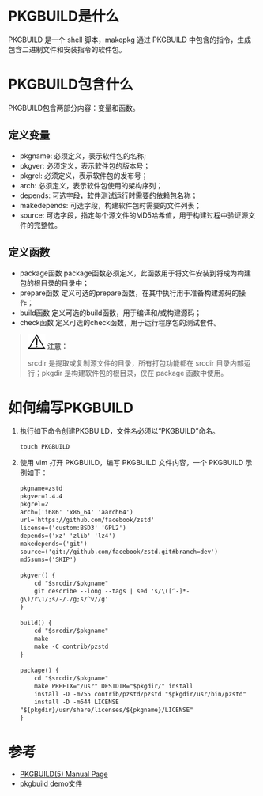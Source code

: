 # PKGBUILD是什么

PKGBUILD 是一个 shell 脚本，makepkg 通过 PKGBUILD 中包含的指令，生成包含二进制文件和安装指令的软件包。

# PKGBUILD包含什么

PKGBUILD包含两部分内容：变量和函数。

## 定义变量

- pkgname: 必须定义，表示软件包的名称;
- pkgver: 必须定义，表示软件包的版本号；
- pkgrel: 必须定义，表示软件包的发布号；
- arch: 必须定义，表示软件包使用的架构序列；
- depends: 可选字段，软件测试运行时需要的依赖包名称；
- makedepends: 可选字段，构建软件包时需要的文件列表；
- source: 可选字段，指定每个源文件的MD5哈希值，用于构建过程中验证源文件的完整性。

## 定义函数

- package函数
  package函数必须定义，此函数用于将文件安装到将成为构建包的根目录的目录中；
- prepare函数
  定义可选的prepare函数，在其中执行用于准备构建源码的操作；
- build函数
  定义可选的build函数，用于编译和/或构建源码；
- check函数
  定义可选的check函数，用于运行程序包的测试套件。

>![](./../public_sys-resources/icon-notice.gif) **注意：**
>
> srcdir 是提取或复制源文件的目录，所有打包功能都在 srcdir 目录内部运行；pkgdir 是构建软件包的根目录，仅在 package 函数中使用。


# 如何编写PKGBUILD


1. 执行如下命令创建PKGBUILD，文件名必须以“PKGBUILD”命名。

    ```shell
    touch PKGBUILD
    ```


2. 使用 vim 打开 PKGBUILD，编写 PKGBUILD 文件内容，一个 PKGBUILD 示例如下：

    ```shell
    pkgname=zstd
    pkgver=1.4.4
    pkgrel=2
    arch=('i686' 'x86_64' 'aarch64')
    url='https://github.com/facebook/zstd'
    license=('custom:BSD3' 'GPL2')
    depends=('xz' 'zlib' 'lz4')
    makedepends=('git')
    source=('git://github.com/facebook/zstd.git#branch=dev')
    md5sums=('SKIP')

    pkgver() {
    	cd "$srcdir/$pkgname"
    	git describe --long --tags | sed 's/\([^-]*-g\)/r\1/;s/-/./g;s/^v//g'
    }

    build() {
    	cd "$srcdir/$pkgname"
    	make
    	make -C contrib/pzstd
    }

    package() {
    	cd "$srcdir/$pkgname"
    	make PREFIX="/usr" DESTDIR="$pkgdir/" install
    	install -D -m755 contrib/pzstd/pzstd "$pkgdir/usr/bin/pzstd"
    	install -D -m644 LICENSE "${pkgdir}/usr/share/licenses/${pkgname}/LICENSE"
    }
    ```

# 参考

- [PKGBUILD(5) Manual Page](https://www.archlinux.org/pacman/PKGBUILD.5.html)
- [pkgbuild demo文件](https://git.archlinux.org/pacman.git/plain/proto/PKGBUILD.proto)

